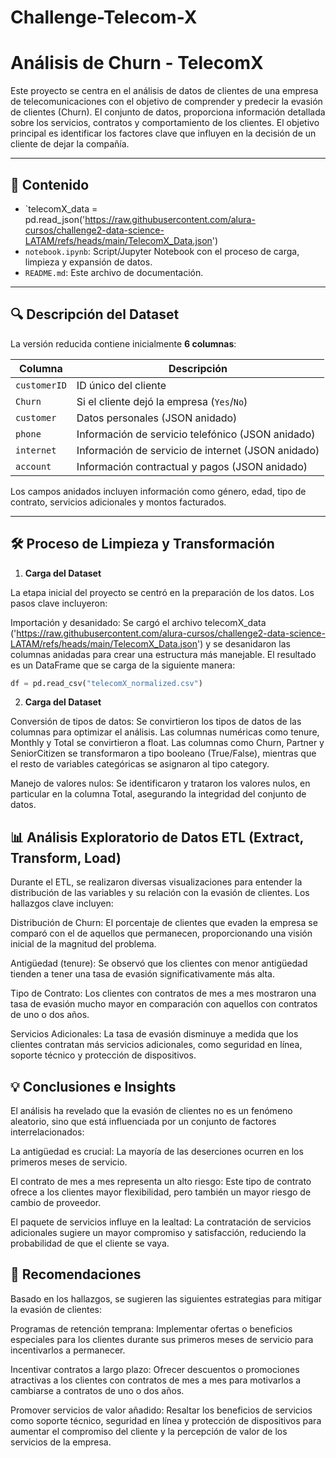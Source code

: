 # Challenge-Telecom-X

# Análisis de Churn - TelecomX 

Este proyecto se centra en el análisis de datos de clientes de una empresa de telecomunicaciones con el objetivo de comprender y predecir la evasión de clientes (Churn). El conjunto de datos, proporciona información detallada sobre los servicios, contratos y comportamiento de los clientes. El objetivo principal es identificar los factores clave que influyen en la decisión de un cliente de dejar la compañía.

---

## 📂 Contenido

- `telecomX_data = pd.read_json('https://raw.githubusercontent.com/alura-cursos/challenge2-data-science-LATAM/refs/heads/main/TelecomX_Data.json')
- `notebook.ipynb`: Script/Jupyter Notebook con el proceso de carga, limpieza y expansión de datos.
- `README.md`: Este archivo de documentación.

---

## 🔍 Descripción del Dataset

La versión reducida contiene inicialmente **6 columnas**:

| Columna     | Descripción |
|-------------|-------------|
| `customerID` | ID único del cliente |
| `Churn` | Si el cliente dejó la empresa (`Yes`/`No`) |
| `customer` | Datos personales (JSON anidado) |
| `phone` | Información de servicio telefónico (JSON anidado) |
| `internet` | Información de servicio de internet (JSON anidado) |
| `account` | Información contractual y pagos (JSON anidado) |

Los campos anidados incluyen información como género, edad, tipo de contrato, servicios adicionales y montos facturados.

---

## 🛠 Proceso de Limpieza y Transformación

1. **Carga del Dataset**
   
La etapa inicial del proyecto se centró en la preparación de los datos. Los pasos clave incluyeron:

Importación y desanidado: Se cargó el archivo telecomX_data ('https://raw.githubusercontent.com/alura-cursos/challenge2-data-science-LATAM/refs/heads/main/TelecomX_Data.json') y se desanidaron las columnas anidadas para crear una estructura más manejable. El resultado es un DataFrame que se carga de la siguiente manera:

   ```python
   df = pd.read_csv("telecomX_normalized.csv")
   ```
2. **Carga del Dataset**

Conversión de tipos de datos: Se convirtieron los tipos de datos de las columnas para optimizar el análisis. Las columnas numéricas como tenure, Monthly y Total se convirtieron a float. Las columnas como Churn, Partner y SeniorCitizen se transformaron a tipo booleano (True/False), mientras que el resto de variables categóricas se asignaron al tipo category.

Manejo de valores nulos: Se identificaron y trataron los valores nulos, en particular en la columna Total, asegurando la integridad del conjunto de datos.

## 📊 Análisis Exploratorio de Datos ETL (Extract, Transform, Load)

Durante el ETL, se realizaron diversas visualizaciones para entender la distribución de las variables y su relación con la evasión de clientes. Los hallazgos clave incluyen:

Distribución de Churn: El porcentaje de clientes que evaden la empresa se comparó con el de aquellos que permanecen, proporcionando una visión inicial de la magnitud del problema.

Antigüedad (tenure): Se observó que los clientes con menor antigüedad tienden a tener una tasa de evasión significativamente más alta.

Tipo de Contrato: Los clientes con contratos de mes a mes mostraron una tasa de evasión mucho mayor en comparación con aquellos con contratos de uno o dos años.

Servicios Adicionales: La tasa de evasión disminuye a medida que los clientes contratan más servicios adicionales, como seguridad en línea, soporte técnico y protección de dispositivos.

## 💡 Conclusiones e Insights

El análisis ha revelado que la evasión de clientes no es un fenómeno aleatorio, sino que está influenciada por un conjunto de factores interrelacionados:

La antigüedad es crucial: La mayoría de las deserciones ocurren en los primeros meses de servicio.

El contrato de mes a mes representa un alto riesgo: Este tipo de contrato ofrece a los clientes mayor flexibilidad, pero también un mayor riesgo de cambio de proveedor.

El paquete de servicios influye en la lealtad: La contratación de servicios adicionales sugiere un mayor compromiso y satisfacción, reduciendo la probabilidad de que el cliente se vaya.

## 📝 Recomendaciones

Basado en los hallazgos, se sugieren las siguientes estrategias para mitigar la evasión de clientes:

Programas de retención temprana: Implementar ofertas o beneficios especiales para los clientes durante sus primeros meses de servicio para incentivarlos a permanecer.

Incentivar contratos a largo plazo: Ofrecer descuentos o promociones atractivas a los clientes con contratos de mes a mes para motivarlos a cambiarse a contratos de uno o dos años.

Promover servicios de valor añadido: Resaltar los beneficios de servicios como soporte técnico, seguridad en línea y protección de dispositivos para aumentar el compromiso del cliente y la percepción de valor de los servicios de la empresa.
